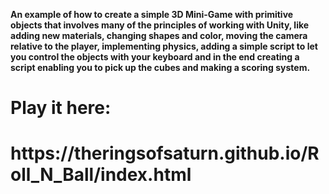<b>An example of how to create a simple 3D Mini-Game with primitive objects that involves many of the principles of working with Unity, like adding new materials, changing shapes and color, moving the camera relative to the player, implementing physics, adding a simple script to let you control the objects with your keyboard and in the end creating a script enabling you to pick up the cubes and making a scoring system.<b/>

<h1>Play it here: <h1/> https://theringsofsaturn.github.io/Roll_N_Ball/index.html

